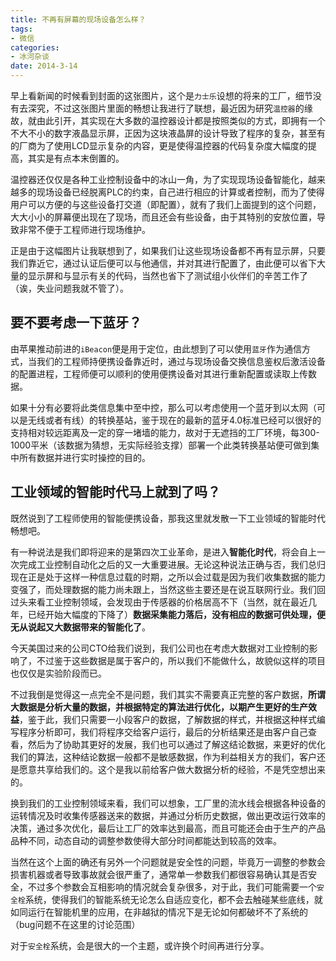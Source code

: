 ```yaml
---
title: 不再有屏幕的现场设备怎么样？
tags:
- 微信
categories:
- 冰河杂谈
date: 2014-3-14
---
```


早上看新闻的时候看到封面的这张图片，这个是`力士乐`设想的将来的工厂，细节没有去深究，不过这张图片里面的畅想让我进行了联想，最近因为研究`温控器`的缘故，就由此引开，其实现在大多数的温控器设计都是按照类似的方式，即拥有一个不大不小的数字液晶显示屏，正因为这块液晶屏的设计导致了程序的复杂，甚至有的厂商为了使用LCD显示复杂的内容，更是使得温控器的代码复杂度大幅度的提高，其实是有点本末倒置的。

温控器还仅仅是各种工业控制设备中的冰山一角，为了实现现场设备智能化，越来越多的现场设备已经脱离PLC的约束，自己进行相应的计算或者控制，而为了使得用户可以方便的与这些设备打交道（即配置），就有了我们上面提到的这个问题，大大小小的屏幕便出现在了现场，而且还会有些设备，由于其特别的安放位置，导致非常不便于工程师进行现场维护。

正是由于这幅图片让我联想到了，如果我们让这些现场设备都不再有显示屏，只要我们靠近它，通过认证后便可以与他通信，并对其进行配置了，由此便可以省下大量的显示屏和与显示有关的代码，当然也省下了测试组小伙伴们的辛苦工作了（诶，失业问题我就不管了）。

## 要不要考虑一下蓝牙？

由苹果推动前进的`iBeacon`便是用于定位，由此想到了可以使用`蓝牙`作为通信方式，当我们的工程师持便携设备靠近时，通过与现场设备交换信息鉴权后激活设备的配置进程，工程师便可以顺利的使用便携设备对其进行重新配置或读取上传数据。

如果十分有必要将此类信息集中至中控，那么可以考虑使用一个蓝牙到以太网（可以是无线或者有线）的转换基站，鉴于现在的最新的蓝牙4.0标准已经可以很好的支持相对较远距离及一定的穿一堵墙的能力，故对于无遮挡的工厂环境，每300-1000平米（该数据为猜想，无实际经验支撑）部署一个此类转换基站便可做到集中所有数据并进行实时操控的目的。

## 工业领域的智能时代马上就到了吗？

既然说到了工程师使用的智能便携设备，那我这里就发散一下工业领域的智能时代畅想吧。

有一种说法是我们即将迎来的是第四次工业革命，是进入**智能化时代**，将会自上一次完成工业控制自动化之后的又一大重要进展。无论这种说法正确与否，我们总归现在正是处于这样一种信息过载的时期，之所以会过载是因为我们收集数据的能力变强了，而处理数据的能力尚未跟上，当然这些主要还是在说互联网行业。我们回过头来看工业控制领域，会发现由于传感器的价格居高不下（当然，就在最近几年，已经开始大幅度的下降了）**数据采集能力落后，没有相应的数据可供处理，便无从说起又大数据带来的智能化了**。

今天美国过来的公司CTO给我们说到，我们公司也在考虑大数据对工业控制的影响了，不过鉴于这些数据是属于客户的，所以我们不能做什么，故貌似这样的项目也仅仅是实验阶段而已。

不过我倒是觉得这一点完全不是问题，我们其实不需要真正完整的客户数据，**所谓大数据是分析大量的数据，并根据特定的算法进行优化，以期产生更好的生产效益**，鉴于此，我们只需要一小段客户的数据，了解数据的样式，并根据这种样式编写程序分析即可，我们将程序交给客户运行，最后的分析结果还是由客户自己查看，然后为了协助其更好的发展，我们也可以通过了解这结论数据，来更好的优化我们的算法，这种结论数据一般都不是敏感数据，作为利益相关方的我们，客户还是愿意共享给我们的。这个是我以前给客户做大数据分析的经验，不是凭空想出来的。

换到我们的工业控制领域来看，我们可以想象，工厂里的流水线会根据各种设备的运转情况及时收集传感器送来的数据，并通过分析历史数据，做出更改运行效率的决策，通过多次优化，最后让工厂的效率达到最高，而且可能还会由于生产的产品品种不同，动态自动的调整参数使得大部分时间都能达到较高的效率。

当然在这个上面的确还有另外一个问题就是安全性的问题，毕竟万一调整的参数会损害机器或者导致事故就会很严重了，通常单一参数我们都很容易确认其是否安全，不过多个参数会互相影响的情况就会复杂很多，对于此，我们可能需要一个`安全栓`系统，使得我们的智能系统无论怎么自适应变化，都不会去触碰某些底线，就如同运行在智能机里的应用，在非越狱的情况下是无论如何都破坏不了系统的（bug问题不在这里的讨论范围）

对于`安全栓`系统，会是很大的一个主题，或许换个时间再进行分享。

